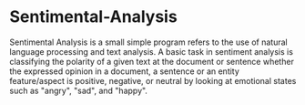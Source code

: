 # Sentimental-Analysis
Sentimental Analysis is a small simple program refers to the use of natural language processing and text analysis. A basic task in sentiment analysis is classifying the polarity of a given text at the document or sentence whether the expressed opinion in a document, a sentence or an entity feature/aspect is positive, negative, or neutral by looking at emotional states such as "angry", "sad", and "happy".
